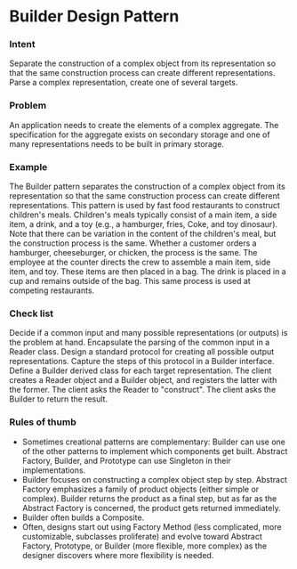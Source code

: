 ﻿# Builder Design Pattern

### Intent
Separate the construction of a complex object from its representation so that the same construction process can create different representations.
Parse a complex representation, create one of several targets.

### Problem
An application needs to create the elements of a complex aggregate. 
The specification for the aggregate exists on secondary storage and one of many representations needs to be built in primary storage.

### Example
The Builder pattern separates the construction of a complex object from its representation so that the same construction process can create different representations. 
This pattern is used by fast food restaurants to construct children's meals. 
Children's meals typically consist of a main item, a side item, a drink, and a toy (e.g., a hamburger, fries, Coke, and toy dinosaur). 
Note that there can be variation in the content of the children's meal, but the construction process is the same. Whether a customer orders a hamburger, cheeseburger, or chicken, the process is the same. 
The employee at the counter directs the crew to assemble a main item, side item, and toy. 
These items are then placed in a bag. The drink is placed in a cup and remains outside of the bag. 
This same process is used at competing restaurants.

### Check list
Decide if a common input and many possible representations (or outputs) is the problem at hand.
Encapsulate the parsing of the common input in a Reader class.
Design a standard protocol for creating all possible output representations. Capture the steps of this protocol in a Builder interface.
Define a Builder derived class for each target representation.
The client creates a Reader object and a Builder object, and registers the latter with the former.
The client asks the Reader to "construct".
The client asks the Builder to return the result.

### Rules of thumb
- Sometimes creational patterns are complementary: Builder can use one of the other patterns to implement which components get built. Abstract Factory, Builder, and Prototype can use Singleton in their implementations.
- Builder focuses on constructing a complex object step by step. Abstract Factory emphasizes a family of product objects (either simple or complex). Builder returns the product as a final step, but as far as the Abstract Factory is concerned, the product gets returned immediately.
- Builder often builds a Composite.
- Often, designs start out using Factory Method (less complicated, more customizable, subclasses proliferate) and evolve toward Abstract Factory, Prototype, or Builder (more flexible, more complex) as the designer discovers where more flexibility is needed.